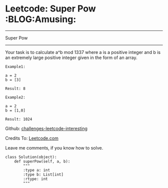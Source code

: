 # Leetcode: Super Pow     :BLOG:Amusing:


---

Super Pow  

---

Your task is to calculate a^b mod 1337 where a is a positive integer and b is an extremely large positive integer given in the form of an array.  

    Example1:
    
    a = 2
    b = [3]
    
    Result: 8

    Example2:
    
    a = 2
    b = [1,0]
    
    Result: 1024

Github: [challenges-leetcode-interesting](https://github.com/DennyZhang/challenges-leetcode-interesting/tree/master/super-pow)  

Credits To: [Leetcode.com](https://leetcode.com/problems/super-pow/description/)  

Leave me comments, if you know how to solve.  

    class Solution(object):
        def superPow(self, a, b):
            """
            :type a: int
            :type b: List[int]
            :rtype: int
            """
